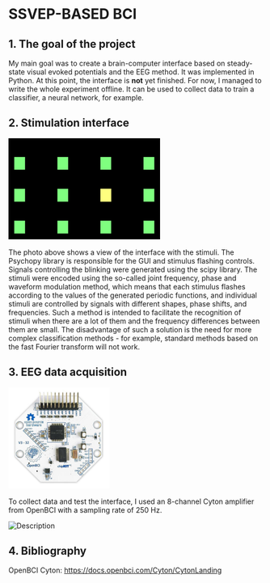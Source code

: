 # SSVEP-BASED BCI

## 1. The goal of the project 
My main goal was to create a brain-computer interface based on steady-state visual evoked potentials and the EEG method. It was implemented in Python. At this point, the interface is **not** yet finished. For now, I managed to write the whole experiment offline. It can be used to collect data to train a classifier, a neural network, for example. 

## 2. Stimulation interface
<img src="stimuli.png" alt="Description" width="300" height="200" title="A view of the interface with stimuli">

The photo above shows a view of the interface with the stimuli. The Psychopy library is responsible for the GUI and stimulus flashing controls. Signals controlling the blinking were generated using the scipy library. The stimuli were encoded using the so-called joint frequency, phase and waveform modulation method, which means that each stimulus flashes according to the values of the generated periodic functions, and individual stimuli are controlled by signals with different shapes, phase shifts, and frequencies. Such a method is intended to facilitate the recognition of stimuli when there are a lot of them and the frequency differences between them are small. The disadvantage of such a solution is the need for more complex classification methods - for example, standard methods based on the fast Fourier transform will not work. 

## 3. EEG data acquisition
<img src="Cyton.jpg" alt="Description" width="200" height="200" title="3D-printed EEG Ultracortex Mark III cap">

To collect data and test the interface, I used an 8-channel Cyton amplifier from OpenBCI with a sampling rate of 250 Hz.   





<img src="cap.jpg" alt="Description" width="200" height="300" title="3D-printed EEG Ultracortex Mark III cap">




## 4. Bibliography

OpenBCI Cyton: https://docs.openbci.com/Cyton/CytonLanding
